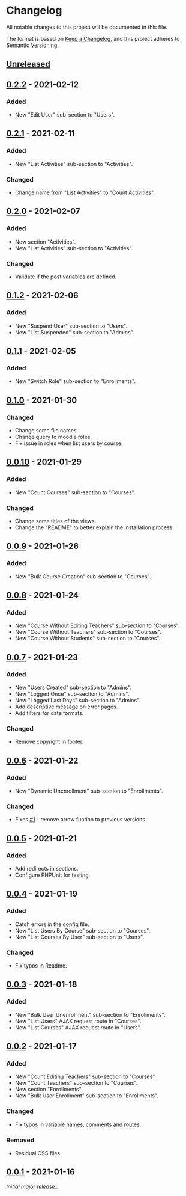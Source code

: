 # Changelog

All notable changes to this project will be documented in this file.

The format is based on [Keep a Changelog](https://keepachangelog.com/en/1.0.0/),
and this project adheres to [Semantic Versioning](https://semver.org/spec/v2.0.0.html).

## [Unreleased]

## [0.2.2] - 2021-02-12

### Added

-   New "Edit User" sub-section to "Users".

## [0.2.1] - 2021-02-11

### Added

-   New "List Activities" sub-section to "Activities".

### Changed

-   Change name from "List Activities" to "Count Activities".

## [0.2.0] - 2021-02-07

### Added

-   New section "Activities".
-   New "List Activities" sub-section to "Activities".

### Changed

-   Validate if the post variables are defined.

## [0.1.2] - 2021-02-06

### Added

-   New "Suspend User" sub-section to "Users".
-   New "List Suspended" sub-section to "Admins".

## [0.1.1] - 2021-02-05

### Added

-   New "Switch Role" sub-section to "Enrollments".

## [0.1.0] - 2021-01-30

### Changed

-   Change some file names.
-   Change query to moodle roles.
-   Fix issue in roles when list users by course.

## [0.0.10] - 2021-01-29

### Added

-   New "Count Courses" sub-section to "Courses".

### Changed

-   Change some titles of the views.
-   Change the "README" to better explain the installation process.

## [0.0.9] - 2021-01-26

### Added

-   New "Bulk Course Creation" sub-section to "Courses".

## [0.0.8] - 2021-01-24

### Added

-   New "Course Without Editing Teachers" sub-section to "Courses".
-   New "Course Without Teachers" sub-section to "Courses".
-   New "Course Without Students" sub-section to "Courses".

## [0.0.7] - 2021-01-23

### Added

-   New "Users Created" sub-section to "Admins".
-   New "Logged Once" sub-section to "Admins".
-   New "Logged Last Days" sub-section to "Admins".
-   Add descriptive message on error pages.
-   Add filters for date formats.

### Changed

-   Remove copyright in footer.

## [0.0.6] - 2021-01-22

### Added

-   New "Dynamic Unenrollment" sub-section to "Enrollments".

### Changed

-   Fixes [#1] - remove arrow funtion to previous versions.

## [0.0.5] - 2021-01-21

### Added

-   Add redirects in sections.
-   Configure PHPUnit for testing.

## [0.0.4] - 2021-01-19

### Added

-   Catch errors in the config file.
-   New "List Users By Course" sub-section to "Courses".
-   New "List Courses By User" sub-section to "Users".

### Changed

-   Fix typos in Readme.

## [0.0.3] - 2021-01-18

### Added

-   New "Bulk User Unenrollment" sub-section to "Enrollments".
-   New "List Users" AJAX request route in "Courses".
-   New "List Courses" AJAX request route in "Users".

## [0.0.2] - 2021-01-17

### Added

-   New "Count Editing Teachers" sub-section to "Courses".
-   New "Count Teachers" sub-section to "Courses".
-   New section "Enrollments".
-   New "Bulk User Enrollment" sub-section to "Enrollments".

### Changed

-   Fix typos in variable names, comments and routes.

### Removed

-   Residual CSS files.

## [0.0.1] - 2021-01-16

_Initial major release.._

[unreleased]: https://github.com/ManuelGil/alternate-admin/compare/v0.2.2...HEAD
[0.2.2]: https://github.com/ManuelGil/alternate-admin/compare/v0.2.1...v0.2.2
[0.2.1]: https://github.com/ManuelGil/alternate-admin/compare/v0.2.0...v0.2.1
[0.2.0]: https://github.com/ManuelGil/alternate-admin/compare/v0.1.2...v0.2.0
[0.1.2]: https://github.com/ManuelGil/alternate-admin/compare/v0.1.1...v0.1.2
[0.1.1]: https://github.com/ManuelGil/alternate-admin/compare/v0.1.0...v0.1.1
[0.1.0]: https://github.com/ManuelGil/alternate-admin/compare/v0.0.10...v0.1.0
[0.0.10]: https://github.com/ManuelGil/alternate-admin/compare/v0.0.9...v0.0.10
[0.0.9]: https://github.com/ManuelGil/alternate-admin/compare/v0.0.8...v0.0.9
[0.0.8]: https://github.com/ManuelGil/alternate-admin/compare/v0.0.7...v0.0.8
[0.0.7]: https://github.com/ManuelGil/alternate-admin/compare/v0.0.6...v0.0.7
[0.0.6]: https://github.com/ManuelGil/alternate-admin/compare/v0.0.5...v0.0.6
[#1]: https://github.com/ManuelGil/alternate-admin/issues/1
[0.0.5]: https://github.com/ManuelGil/alternate-admin/compare/v0.0.4...v0.0.5
[0.0.4]: https://github.com/ManuelGil/alternate-admin/compare/v0.0.3...v0.0.4
[0.0.3]: https://github.com/ManuelGil/alternate-admin/compare/v0.0.2...v0.0.3
[0.0.2]: https://github.com/ManuelGil/alternate-admin/compare/v0.0.1...v0.0.2
[0.0.1]: https://github.com/ManuelGil/alternate-admin/releases/tag/v0.0.1
